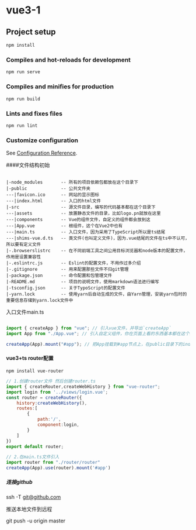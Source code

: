# vue3-1

## Project setup
```
npm install
```

### Compiles and hot-reloads for development
```
npm run serve
```

### Compiles and minifies for production
```
npm run build
```

### Lints and fixes files
```
npm run lint
```

### Customize configuration
See [Configuration Reference](https://cli.vuejs.org/config/).

####文件结构初始
````text

|-node_modules       -- 所有的项目依赖包都放在这个目录下
|-public             -- 公共文件夹
---|favicon.ico      -- 网站的显示图标
---|index.html       -- 入口的html文件
|-src                -- 源文件目录，编写的代码基本都在这个目录下
---|assets           -- 放置静态文件的目录，比如logo.pn就放在这里
---|components       -- Vue的组件文件，自定义的组件都会放到这
---|App.vue          -- 根组件，这个在Vue2中也有
---|main.ts          -- 入口文件，因为采用了TypeScript所以是ts结尾
---|shims-vue.d.ts   -- 类文件(也叫定义文件)，因为.vue结尾的文件在ts中不认可，所以要有定义文件
|-.browserslistrc    -- 在不同前端工具之间公用目标浏览器和node版本的配置文件，作用是设置兼容性
|-.eslintrc.js       -- Eslint的配置文件，不用作过多介绍
|-.gitignore         -- 用来配置那些文件不归git管理
|-package.json       -- 命令配置和包管理文件
|-README.md          -- 项目的说明文件，使用markdown语法进行编写
|-tsconfig.json      -- 关于TypoScript的配置文件
|-yarn.lock          -- 使用yarn后自动生成的文件，由Yarn管理，安装yarn包时的重要信息存储到yarn.lock文件中

````
入口文件main.ts

`````javascript

import { createApp } from "vue"; // 引入vue文件，并导出`createApp`
import App from "./App.vue"; // 引入自定义组件，你在页面上看的东西基本都在这个组件里

createApp(App).mount("#app"); // 把App挂载到#app节点上，在public目录下的index.html找节点

`````

#### vue3+ts router配置

````text
npm install vue-router
````

`````javascript
// 1.创建router文件 然后创建router.ts
import { createRouter,createWebHistory } from "vue-router";
import login from '../views/login.vue';
const router = createRouter({
    history:createWebHistory(),
    routes:[
        {
            path:'/',
            component:login,
        }
    ]
})
export default router;

// 2.在main.ts文件引入
import router from "./router/router"
createApp(App).use(router).mount('#app')
`````

##### 连接github

ssh -T git@github.com

推送本地文件到远程

git push -u origin master


